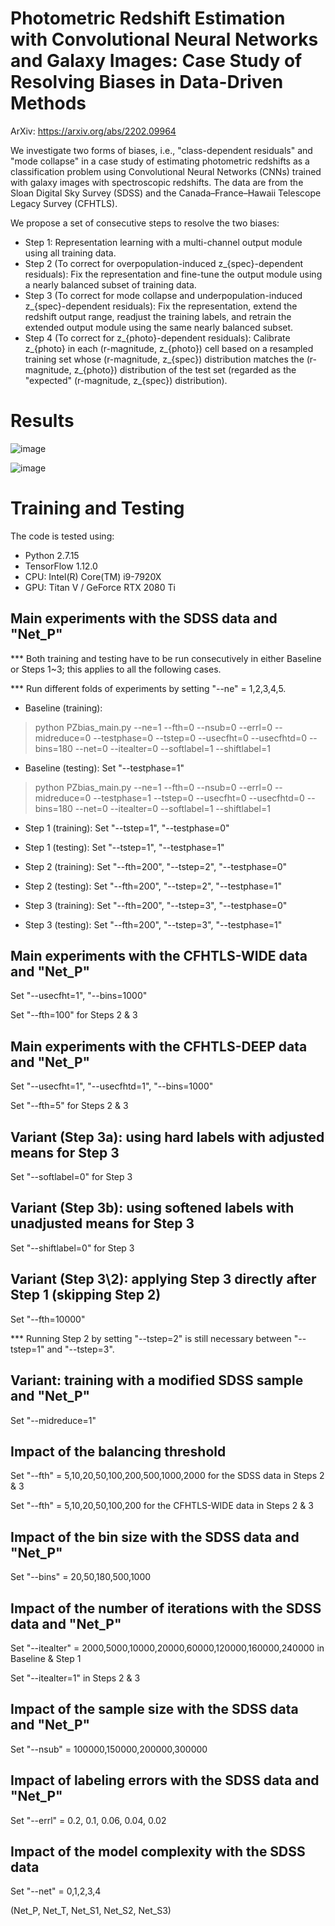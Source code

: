 # Photometric Redshift Estimation with Convolutional Neural Networks and Galaxy Images: Case Study of Resolving Biases in Data-Driven Methods

ArXiv: https://arxiv.org/abs/2202.09964

We investigate two forms of biases, i.e., "class-dependent residuals" and "mode collapse" in a case study of estimating photometric redshifts as a classification problem using Convolutional Neural Networks (CNNs) trained with galaxy images with spectroscopic redshifts. The data are from the Sloan Digital Sky Survey (SDSS) and the Canada–France–Hawaii Telescope Legacy Survey (CFHTLS).

We propose a set of consecutive steps to resolve the two biases:
- Step 1: Representation learning with a multi-channel output module using all training data.
- Step 2 (To correct for overpopulation-induced z_{spec}-dependent residuals): Fix the representation and fine-tune the output module using a nearly balanced subset of training data.
- Step 3 (To correct for mode collapse and underpopulation-induced z_{spec}-dependent residuals): Fix the representation, extend the redshift output range, readjust the training labels, and retrain the extended output module using the same nearly balanced subset.
- Step 4 (To correct for z_{photo}-dependent residuals): Calibrate z_{photo} in each (r-magnitude, z_{photo}) cell based on a resampled training set whose (r-magnitude, z_{spec}) distribution matches the (r-magnitude, z_{photo}) distribution of the test set (regarded as the "expected" (r-magnitude, z_{spec}) distribution).


# Results

![image](https://github.com/QiufanLin/PZbias/main/delz_compare_new2.png)

![image](https://github.com/QiufanLin/PZbias/main/SDSSresP_new2.png)


# Training and Testing

The code is tested using: 
- Python 2.7.15
- TensorFlow 1.12.0
- CPU: Intel(R) Core(TM) i9-7920X
- GPU: Titan V / GeForce RTX 2080 Ti


## Main experiments with the SDSS data and "Net_P"

*** Both training and testing have to be run consecutively in either Baseline or Steps 1~3; this applies to all the following cases.

*** Run different folds of experiments by setting "--ne" = 1,2,3,4,5.

- Baseline (training):
> python PZbias_main.py --ne=1 --fth=0 --nsub=0 --errl=0 --midreduce=0 --testphase=0 --tstep=0 --usecfht=0 --usecfhtd=0 --bins=180 --net=0 --itealter=0 --softlabel=1 --shiftlabel=1

- Baseline (testing):
Set "--testphase=1"
> python PZbias_main.py --ne=1 --fth=0 --nsub=0 --errl=0 --midreduce=0 --testphase=1 --tstep=0 --usecfht=0 --usecfhtd=0 --bins=180 --net=0 --itealter=0 --softlabel=1 --shiftlabel=1

- Step 1 (training):
Set "--tstep=1", "--testphase=0"

- Step 1 (testing):
Set "--tstep=1", "--testphase=1"

- Step 2 (training):
Set "--fth=200", "--tstep=2", "--testphase=0"

- Step 2 (testing):
Set "--fth=200", "--tstep=2", "--testphase=1"

- Step 3 (training):
Set "--fth=200", "--tstep=3", "--testphase=0"

- Step 3 (testing):
Set "--fth=200", "--tstep=3", "--testphase=1"


## Main experiments with the CFHTLS-WIDE data and "Net_P"

Set "--usecfht=1", "--bins=1000"

Set "--fth=100" for Steps 2 & 3


## Main experiments with the CFHTLS-DEEP data and "Net_P"

Set "--usecfht=1", "--usecfhtd=1", "--bins=1000"

Set "--fth=5" for Steps 2 & 3


## Variant (Step 3a): using hard labels with adjusted means for Step 3

Set "--softlabel=0" for Step 3


## Variant (Step 3b): using softened labels with unadjusted means for Step 3

Set "--shiftlabel=0" for Step 3


## Variant (Step 3\2): applying Step 3 directly after Step 1 (skipping Step 2)

Set "--fth=10000"

*** Running Step 2 by setting "--tstep=2" is still necessary between "--tstep=1" and "--tstep=3".


## Variant: training with a modified SDSS sample and "Net_P"

Set "--midreduce=1"


## Impact of the balancing threshold

Set "--fth" = 5,10,20,50,100,200,500,1000,2000 for the SDSS data in Steps 2 & 3

Set "--fth" = 5,10,20,50,100,200 for the CFHTLS-WIDE data in Steps 2 & 3


## Impact of the bin size with the SDSS data and "Net_P"

Set "--bins" = 20,50,180,500,1000


## Impact of the number of iterations with the SDSS data and "Net_P"

Set "--itealter" = 2000,5000,10000,20000,60000,120000,160000,240000 in Baseline & Step 1

Set "--itealter=1" in Steps 2 & 3


## Impact of the sample size with the SDSS data and "Net_P"

Set "--nsub" = 100000,150000,200000,300000


## Impact of labeling errors with the SDSS data and "Net_P"

Set "--errl" = 0.2, 0.1, 0.06, 0.04, 0.02


## Impact of the model complexity with the SDSS data

Set "--net" = 0,1,2,3,4

(Net_P, Net_T, Net_S1, Net_S2, Net_S3)


